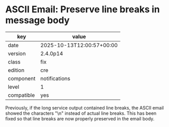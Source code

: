 [//]: # (werk v2)
# ASCII Email: Preserve line breaks in message body

key        | value
---------- | ---
date       | 2025-10-13T12:00:57+00:00
version    | 2.4.0p14
class      | fix
edition    | cre
component  | notifications
level      | 1
compatible | yes

Previously, if the long service output contained line breaks, the ASCII email
showed the characters "\n" instead of actual line breaks. This has been fixed so
that line breaks are now properly preserved in the email body.
